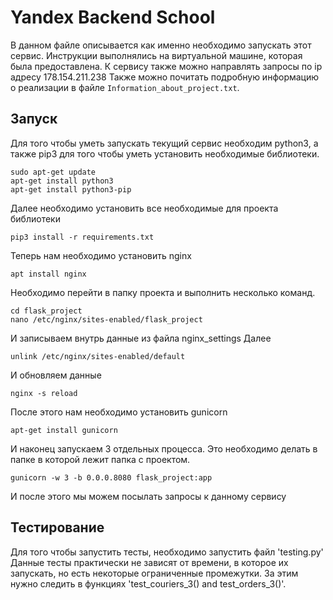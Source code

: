 # Yandex Backend School
В данном файле описывается как именно необходимо запускать этот сервис. 
Инструкции выполнялись на виртуальной машине, которая была предоставлена.
К сервису также можно направлять запросы по ip адресу 178.154.211.238
Также можно почитать подробную информацию о реализации в файле ```Information_about_project.txt```.

## Запуск
Для того чтобы уметь запускать текущий сервис необходим python3, а также pip3 для того чтобы уметь установить необходимые библиотеки.
```
sudo apt-get update
apt-get install python3
apt-get install python3-pip
```

Далее необходимо установить все необходимые для проекта библиотеки
```
pip3 install -r requirements.txt
```

Теперь нам необходимо установить nginx
```
apt install nginx
```
Необходимо перейти в папку проекта и выполнить несколько команд.
```
cd flask_project
nano /etc/nginx/sites-enabled/flask_project
```
И записываем внутрь данные из файла nginx_settings
Далее 
```
unlink /etc/nginx/sites-enabled/default
```
И обновляем данные 
```
nginx -s reload
```
После этого нам необходимо установить gunicorn
```
apt-get install gunicorn
```
И наконец запускаем 3 отдельных процесса. Это необходимо делать в папке в которой лежит папка с проектом.
```
gunicorn -w 3 -b 0.0.0.8080 flask_project:app
```
И после этого мы можем посылать запросы к данному сервису

## Тестирование
Для того чтобы запустить тесты, необходимо запустить файл 'testing.py'
Данные тесты практически не зависят от времени, в которое их запускать, но есть некоторые ограниченные промежутки.
За этим нужно следить в функциях 'test_couriers_3() and test_orders_3()'. 
